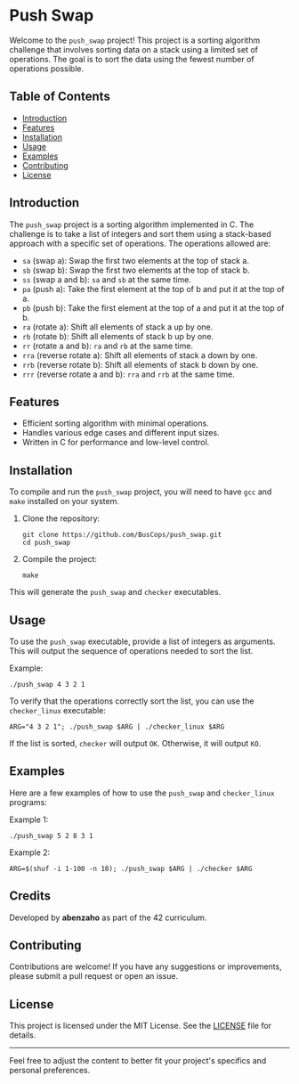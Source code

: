 
# Push Swap

Welcome to the `push_swap` project! This project is a sorting algorithm challenge that involves sorting data on a stack using a limited set of operations. The goal is to sort the data using the fewest number of operations possible.

## Table of Contents
- [Introduction](#introduction)
- [Features](#features)
- [Installation](#installation)
- [Usage](#usage)
- [Examples](#examples)
- [Contributing](#contributing)
- [License](#license)

## Introduction
The `push_swap` project is a sorting algorithm implemented in C. The challenge is to take a list of integers and sort them using a stack-based approach with a specific set of operations. The operations allowed are:
- `sa` (swap a): Swap the first two elements at the top of stack a.
- `sb` (swap b): Swap the first two elements at the top of stack b.
- `ss` (swap a and b): `sa` and `sb` at the same time.
- `pa` (push a): Take the first element at the top of b and put it at the top of a.
- `pb` (push b): Take the first element at the top of a and put it at the top of b.
- `ra` (rotate a): Shift all elements of stack a up by one.
- `rb` (rotate b): Shift all elements of stack b up by one.
- `rr` (rotate a and b): `ra` and `rb` at the same time.
- `rra` (reverse rotate a): Shift all elements of stack a down by one.
- `rrb` (reverse rotate b): Shift all elements of stack b down by one.
- `rrr` (reverse rotate a and b): `rra` and `rrb` at the same time.

## Features
- Efficient sorting algorithm with minimal operations.
- Handles various edge cases and different input sizes.
- Written in C for performance and low-level control.

## Installation
To compile and run the `push_swap` project, you will need to have `gcc` and `make` installed on your system.

1. Clone the repository:
    ```
    git clone https://github.com/BusCops/push_swap.git
    cd push_swap
    ```

2. Compile the project:
    ```
    make
    ```

This will generate the `push_swap` and `checker` executables.

## Usage
To use the `push_swap` executable, provide a list of integers as arguments. This will output the sequence of operations needed to sort the list.

Example:
```
./push_swap 4 3 2 1
```

To verify that the operations correctly sort the list, you can use the `checker_linux` executable:
```
ARG="4 3 2 1"; ./push_swap $ARG | ./checker_linux $ARG
```

If the list is sorted, `checker` will output `OK`. Otherwise, it will output `KO`.

## Examples
Here are a few examples of how to use the `push_swap` and `checker_linux` programs:

Example 1:
```
./push_swap 5 2 8 3 1
```

Example 2:
```
ARG=$(shuf -i 1-100 -n 10); ./push_swap $ARG | ./checker $ARG
```
## Credits
Developed by **abenzaho** as part of the 42 curriculum.

## Contributing
Contributions are welcome! If you have any suggestions or improvements, please submit a pull request or open an issue.

## License
This project is licensed under the MIT License. See the [LICENSE](LICENSE) file for details.

---

Feel free to adjust the content to better fit your project's specifics and personal preferences.
